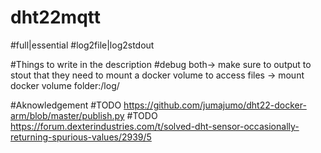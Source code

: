 # dht22mqtt

#full|essential
#log2file|log2stdout

#Things to write in the description
#debug both-> make sure to output to stout that they need to mount a docker volume to access files -> mount docker volume folder:/log/

#Aknowledgement
#TODO https://github.com/jumajumo/dht22-docker-arm/blob/master/publish.py
#TODO https://forum.dexterindustries.com/t/solved-dht-sensor-occasionally-returning-spurious-values/2939/5